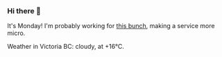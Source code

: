 ### Hi there :wave:

It's Monday! I'm probably working for [this bunch](https://github.com/kohofinancial), making a service more micro.

Weather in Victoria BC: cloudy, at +16°C.
